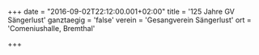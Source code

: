 +++
date = "2016-09-02T22:12:00.001+02:00"
title = '125 Jahre GV Sängerlust'
ganztaegig = 'false'
verein = 'Gesangverein Sängerlust'
ort = 'Comeniushalle, Bremthal'

+++

      